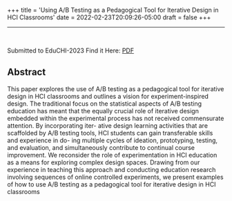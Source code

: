 +++
title = 'Using A/B Testing as a Pedagogical Tool for Iterative Design in HCI Classrooms'
date = 2022-02-23T20:09:26-05:00
draft = false
+++

---
<br/>

Submitted to EduCHI-2023
Find it Here: [PDF](https://dl.acm.org/doi/pdf/10.1145/3587399.3587412?casa_token=ATNfXt0EASIAAAAA:dePM7KyqP-_FfsdgpSBQospHdtYrsexpQ1C6r3YdHo4SoefjctyCrcqb643YRR2ncEa0LKGgtmehZ7s)

## Abstract

This paper explores the use of A/B testing as a pedagogical tool
for iterative design in HCI classrooms and outlines a vision for
experiment-inspired design. The traditional focus on the statistical
aspects of A/B testing education has meant that the equally crucial
role of iterative design embedded within the experimental process
has not received commensurate attention. By incorporating iter-
ative design learning activities that are scaffolded by A/B testing
tools, HCI students can gain transferable skills and experience in do-
ing multiple cycles of ideation, prototyping, testing, and evaluation,
and simultaneously contribute to continual course improvement.
We reconsider the role of experimentation in HCI education as
a means for exploring complex design spaces. Drawing from our
experience in teaching this approach and conducting education
research involving sequences of online controlled experiments, we
present examples of how to use A/B testing as a pedagogical tool
for iterative design in HCI classrooms
